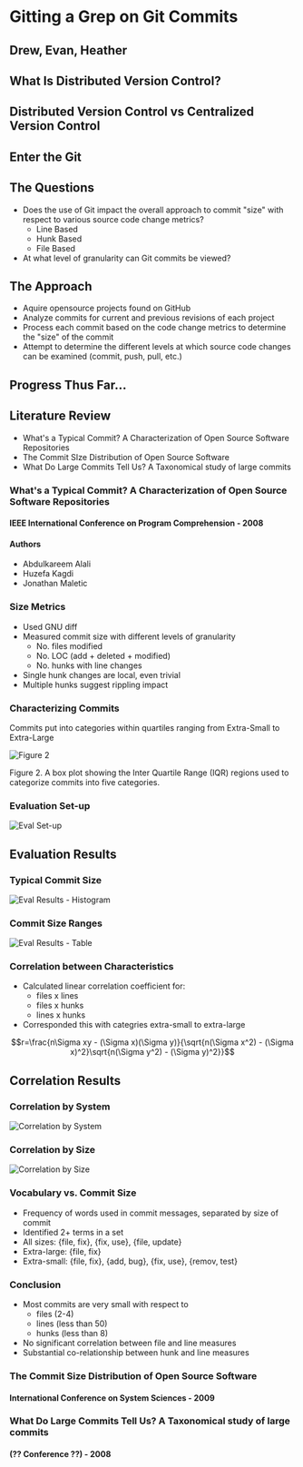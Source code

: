# Gitting a Grep on Git Commits
## Drew, Evan, Heather


<!--
  Title Slide
-->
## What Is Distributed Version Control?


<!--
  Explain by comparison (fastest way to get the job done)
  Maybe use images from here:
    http://git-scm.com/book/en/Getting-Started-About-Version-Control
-->
## Distributed Version Control vs Centralized Version Control


<!--
  Evan unlocks the magic of the Git on an unsuspecting audience
-->
## Enter the Git


<!--
  So here we simply say why the aforementioned stuff matters and 
  what we plan to do. If there is a problem to solve (which I don't
  believe there is....exploratory), we could rename to The Problem.
-->
## The Questions
<!--
  These are the questions....right?
-->
- Does the use of Git impact the overall approach to commit "size" with respect to various source code change metrics?
  - Line Based
  - Hunk Based
  - File Based
- At what level of granularity can Git commits be viewed?


<!--
  Layout what we plan to do and briefly describe related works.
-->
## The Approach
- Aquire opensource projects found on GitHub
- Analyze commits for current and previous revisions of each project
- Process each commit based on the code change metrics to determine the "size" of the commit
- Attempt to determine the different levels at which source code changes can be examined (commit, push, pull, etc.)


<!--
  What have we done....seriously, what have we done?
-->
## Progress Thus Far...


## Literature Review
- What's a Typical Commit? A Characterization of Open Source Software Repositories
- The Commit SIze Distribution of Open Source Software
- What Do Large Commits Tell Us? A Taxonomical study of large commits


### What's a Typical Commit? A Characterization of Open Source Software Repositories
#### IEEE International Conference on Program Comprehension - 2008


#### Authors
- Abdulkareem Alali
- Huzefa Kagdi
- Jonathan Maletic


### Size Metrics
- Used GNU diff
- Measured commit size with different levels of granularity
   - No. files modified
   - No. LOC (add + deleted + modified)
   - No. hunks with line changes
- Single hunk changes are local, even trivial
- Multiple hunks suggest rippling impact


### Characterizing Commits
Commits put into categories within quartiles ranging from Extra-Small to Extra-Large

![Figure 2](/diagrams/fig1.2.svg)

Figure 2.  A box plot showing the Inter Quartile Range (IQR) regions used to categorize commits into five categories.


### Evaluation Set-up
<!-- Lists the 9 open source systems that were studied. -->
![Eval Set-up](/diagrams/evalsetup.svg)


## Evaluation Results


### Typical Commit Size
<!--
  Point out that 75% of the commits are small or extra-small.
  However, larger commits do happen with "non-trivial frequency"
  The largest commits tend to touch every file (ie, license update)
-->
![Eval Results - Histogram](/diagrams/evalresults1.svg)


### Commit Size Ranges
<!-- 
  Same as previous data but in a table format.
  Note how files/lines/hunks are ranged.
-->
![Eval Results - Table](/diagrams/gcc-commits.svg)


### Correlation between Characteristics
- Calculated linear correlation coefficient for:
    - files x lines
    - files x hunks
    - lines x hunks
- Corresponded this with categries extra-small to extra-large

<!--
  When r is positive, it indicates that as x increases, y increases
  When r is negative, it indicates that as x increases, y decreases
  They calculated this in comparison to each level of granularity and by size.
-->
$$r=\frac{n\Sigma xy - (\Sigma x)(\Sigma y)}{\sqrt{n(\Sigma x^2) - (\Sigma x)^2}\sqrt{n(\Sigma y^2) - (\Sigma y)^2}}$$


## Correlation Results


### Correlation by System
<!--
  Histogram of the correlation coefficients between each two size
  metrics for each of the 9 projects.
  No significant relationship between file and line size measures.
  Notice that hunks x lines have the strongest correlation.
-->
![Correlation by System](/diagrams/correlation-by-system.svg)


### Correlation by Size
<!--
  Histogram of the correlation coefficients between each two size
  metrics separated by size ranges extra-small to extra-large. This
  includes all 9 projects.
  There is little correlation among the three characteristics.
-->
![Correlation by Size](/diagrams/correlation-by-size.svg)


### Vocabulary vs. Commit Size
- Frequency of words used in commit messages, separated by size of commit
- Identified 2+ terms in a set
- All sizes: {file, fix}, {fix, use}, {file, update}
- Extra-large: {file, fix}
- Extra-small: {file, fix}, {add, bug}, {fix, use}, {remov, test}


### Conclusion
- Most commits are very small with respect to
    - files (2-4)
    - lines (less than 50)
    - hunks (less than 8)
- No significant correlation between file and line measures
- Substantial co-relationship between hunk and line measures


### The Commit Size Distribution of Open Source Software
#### International Conference on System Sciences - 2009


### What Do Large Commits Tell Us? A Taxonomical study of large commits
#### (?? Conference ??) - 2008

